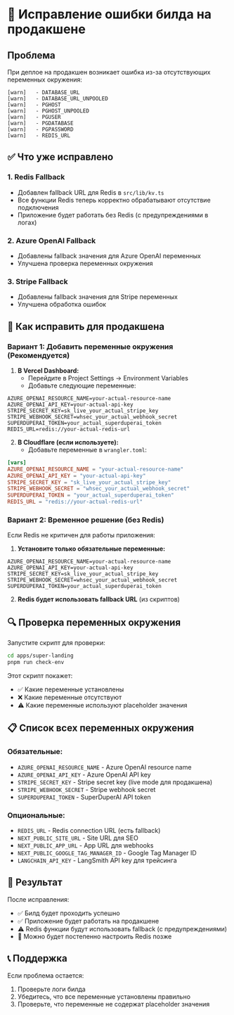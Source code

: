 # 🔧 Исправление ошибки билда на продакшене

## Проблема

При деплое на продакшен возникает ошибка из-за отсутствующих переменных окружения:

```
[warn]   - DATABASE_URL
[warn]   - DATABASE_URL_UNPOOLED
[warn]   - PGHOST
[warn]   - PGHOST_UNPOOLED
[warn]   - PGUSER
[warn]   - PGDATABASE
[warn]   - PGPASSWORD
[warn]   - REDIS_URL
```

## ✅ Что уже исправлено

### 1. Redis Fallback

- Добавлен fallback URL для Redis в `src/lib/kv.ts`
- Все функции Redis теперь корректно обрабатывают отсутствие подключения
- Приложение будет работать без Redis (с предупреждениями в логах)

### 2. Azure OpenAI Fallback

- Добавлены fallback значения для Azure OpenAI переменных
- Улучшена проверка переменных окружения

### 3. Stripe Fallback

- Добавлены fallback значения для Stripe переменных
- Улучшена обработка ошибок

## 🚀 Как исправить для продакшена

### Вариант 1: Добавить переменные окружения (Рекомендуется)

1. **В Vercel Dashboard:**
   - Перейдите в Project Settings → Environment Variables
   - Добавьте следующие переменные:

```
AZURE_OPENAI_RESOURCE_NAME=your-actual-resource-name
AZURE_OPENAI_API_KEY=your-actual-api-key
STRIPE_SECRET_KEY=sk_live_your_actual_stripe_key
STRIPE_WEBHOOK_SECRET=whsec_your_actual_webhook_secret
SUPERDUPERAI_TOKEN=your_actual_superduperai_token
REDIS_URL=redis://your-actual-redis-url
```

2. **В Cloudflare (если используете):**
   - Добавьте переменные в `wrangler.toml`:

```toml
[vars]
AZURE_OPENAI_RESOURCE_NAME = "your-actual-resource-name"
AZURE_OPENAI_API_KEY = "your-actual-api-key"
STRIPE_SECRET_KEY = "sk_live_your_actual_stripe_key"
STRIPE_WEBHOOK_SECRET = "whsec_your_actual_webhook_secret"
SUPERDUPERAI_TOKEN = "your_actual_superduperai_token"
REDIS_URL = "redis://your-actual-redis-url"
```

### Вариант 2: Временное решение (без Redis)

Если Redis не критичен для работы приложения:

1. **Установите только обязательные переменные:**

```
AZURE_OPENAI_RESOURCE_NAME=your-actual-resource-name
AZURE_OPENAI_API_KEY=your-actual-api-key
STRIPE_SECRET_KEY=sk_live_your_actual_stripe_key
STRIPE_WEBHOOK_SECRET=whsec_your_actual_webhook_secret
SUPERDUPERAI_TOKEN=your_actual_superduperai_token
```

2. **Redis будет использовать fallback URL** (из скриптов)

## 🔍 Проверка переменных окружения

Запустите скрипт для проверки:

```bash
cd apps/super-landing
pnpm run check-env
```

Этот скрипт покажет:

- ✅ Какие переменные установлены
- ❌ Какие переменные отсутствуют
- ⚠️ Какие переменные используют placeholder значения

## 📋 Список всех переменных окружения

### Обязательные:

- `AZURE_OPENAI_RESOURCE_NAME` - Azure OpenAI resource name
- `AZURE_OPENAI_API_KEY` - Azure OpenAI API key
- `STRIPE_SECRET_KEY` - Stripe secret key (live mode для продакшена)
- `STRIPE_WEBHOOK_SECRET` - Stripe webhook secret
- `SUPERDUPERAI_TOKEN` - SuperDuperAI API token

### Опциональные:

- `REDIS_URL` - Redis connection URL (есть fallback)
- `NEXT_PUBLIC_SITE_URL` - Site URL для SEO
- `NEXT_PUBLIC_APP_URL` - App URL для webhooks
- `NEXT_PUBLIC_GOOGLE_TAG_MANAGER_ID` - Google Tag Manager ID
- `LANGCHAIN_API_KEY` - LangSmith API key для трейсинга

## 🎯 Результат

После исправления:

- ✅ Билд будет проходить успешно
- ✅ Приложение будет работать на продакшене
- ⚠️ Redis функции будут использовать fallback (с предупреждениями)
- 🔧 Можно будет постепенно настроить Redis позже

## 📞 Поддержка

Если проблема остается:

1. Проверьте логи билда
2. Убедитесь, что все переменные установлены правильно
3. Проверьте, что переменные не содержат placeholder значения
